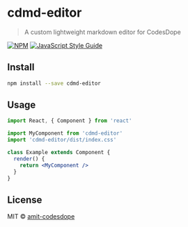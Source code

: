 # cdmd-editor

> A custom lightweight markdown editor for CodesDope

[![NPM](https://img.shields.io/npm/v/cdmd-editor.svg)](https://www.npmjs.com/package/cdmd-editor) [![JavaScript Style Guide](https://img.shields.io/badge/code_style-standard-brightgreen.svg)](https://standardjs.com)

## Install

```bash
npm install --save cdmd-editor
```

## Usage

```jsx
import React, { Component } from 'react'

import MyComponent from 'cdmd-editor'
import 'cdmd-editor/dist/index.css'

class Example extends Component {
  render() {
    return <MyComponent />
  }
}
```

## License

MIT © [amit-codesdope](https://github.com/amit-codesdope)
